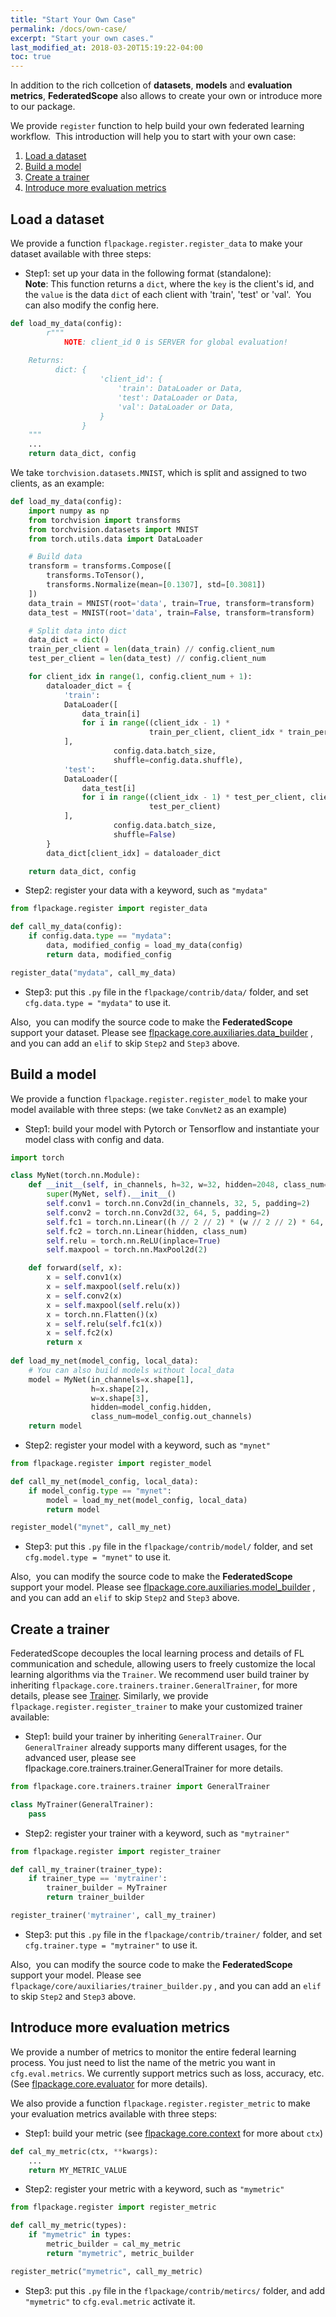 ```yaml
---
title: "Start Your Own Case"
permalink: /docs/own-case/
excerpt: "Start your own cases."
last_modified_at: 2018-03-20T15:19:22-04:00
toc: true
---
```


In addition to the rich collcetion of **datasets**, **models** and **evaluation metrics**, **FederatedScope** also allows to create your own or introduce more to our package.

We provide `register` function to help build your own federated learning workflow.  This introduction will help you to start with your own case:

1. [Load a dataset](#data)
1. [Build a model](#model)
1. [Create a trainer](#trainer)
1. [Introduce more evaluation metrics](#metric)

<a name="SmCQW"></a>
## Load a dataset

We provide a function `flpackage.register.register_data` to make your dataset available with three steps:

-  Step1: set up your data in the following format (standalone):<br />**Note**: This function returns a `dict`, where the `key` is the client's id, and the `value` is the data `dict` of each client with 'train', 'test' or 'val'.  You can also modify the config here. 
```python
def load_my_data(config):
		r"""
    		NOTE: client_id 0 is SERVER for global evaluation!
    
    Returns:
          dict: {
                    'client_id': {
                        'train': DataLoader or Data,
                        'test': DataLoader or Data,
                        'val': DataLoader or Data,
                    }
                }
    """
    ...
    return data_dict, config
```


We take `torchvision.datasets.MNIST`, which is split and assigned to two clients, as an example: 
```python
def load_my_data(config):
    import numpy as np
    from torchvision import transforms
    from torchvision.datasets import MNIST
    from torch.utils.data import DataLoader

    # Build data
    transform = transforms.Compose([
        transforms.ToTensor(),
        transforms.Normalize(mean=[0.1307], std=[0.3081])
    ])
    data_train = MNIST(root='data', train=True, transform=transform)
    data_test = MNIST(root='data', train=False, transform=transform)

    # Split data into dict
    data_dict = dict()
    train_per_client = len(data_train) // config.client_num
    test_per_client = len(data_test) // config.client_num

    for client_idx in range(1, config.client_num + 1):
        dataloader_dict = {
            'train':
            DataLoader([
                data_train[i]
                for i in range((client_idx - 1) *
                               train_per_client, client_idx * train_per_client)
            ],
                       config.data.batch_size,
                       shuffle=config.data.shuffle),
            'test':
            DataLoader([
                data_test[i]
                for i in range((client_idx - 1) * test_per_client, client_idx *
                               test_per_client)
            ],
                       config.data.batch_size,
                       shuffle=False)
        }
        data_dict[client_idx] = dataloader_dict

    return data_dict, config
```
 

-  Step2: register your data with a keyword, such as `"mydata"` 
```python
from flpackage.register import register_data

def call_my_data(config):
    if config.data.type == "mydata":
        data, modified_config = load_my_data(config)
        return data, modified_config

register_data("mydata", call_my_data)
```
 

-  Step3: put this `.py` file in the `flpackage/contrib/data/` folder, and set `cfg.data.type = "mydata"` to use it. 

Also,  you can modify the source code to make the **FederatedScope** support your dataset. Please see [flpackage.core.auxiliaries.data_builder](flpackage/core/auxiliaries/data_builder.py) , and you can add an `elif` to skip `Step2` and `Step3` above.

<a name="AgRA6"></a>
## Build a model

We provide a function `flpackage.register.register_model` to make your model available with three steps: (we take `ConvNet2` as an example)

-  Step1: build your model with Pytorch or Tensorflow and instantiate your model class with config and data. 
```python
import torch

class MyNet(torch.nn.Module):
    def __init__(self, in_channels, h=32, w=32, hidden=2048, class_num=10, use_bn=True):
        super(MyNet, self).__init__()
        self.conv1 = torch.nn.Conv2d(in_channels, 32, 5, padding=2)
        self.conv2 = torch.nn.Conv2d(32, 64, 5, padding=2)
        self.fc1 = torch.nn.Linear((h // 2 // 2) * (w // 2 // 2) * 64, hidden)
        self.fc2 = torch.nn.Linear(hidden, class_num)
        self.relu = torch.nn.ReLU(inplace=True)
        self.maxpool = torch.nn.MaxPool2d(2)

    def forward(self, x):
        x = self.conv1(x)
        x = self.maxpool(self.relu(x))
        x = self.conv2(x)
        x = self.maxpool(self.relu(x))
        x = torch.nn.Flatten()(x)
        x = self.relu(self.fc1(x))
        x = self.fc2(x)
        return x
      
def load_my_net(model_config, local_data):
  	# You can also build models without local_data
    model = MyNet(in_channels=x.shape[1],
                  h=x.shape[2],
                  w=x.shape[3],
                  hidden=model_config.hidden,
                  class_num=model_config.out_channels)
    return model
```
 

-  Step2: register your model with a keyword, such as `"mynet"` 
```python
from flpackage.register import register_model

def call_my_net(model_config, local_data):
    if model_config.type == "mynet":
        model = load_my_net(model_config, local_data)
        return model

register_model("mynet", call_my_net)
```
 

-  Step3: put this `.py` file in the `flpackage/contrib/model/` folder, and set `cfg.model.type = "mynet"` to use it. 

Also,  you can modify the source code to make the **FederatedScope** support your model. Please see [flpackage.core.auxiliaries.model_builder](/flpackage/core/auxiliaries/model_builder.py) , and you can add an `elif` to skip `Step2` and `Step3` above.

<a name="l3cbN"></a>
## Create a trainer

FederatedScope decouples the local learning process and details of FL communication and schedule, allowing users to freely customize the local learning algorithms via the `Trainer`. We recommend user build trainer by inheriting `flpackage.core.trainers.trainer.GeneralTrainer`, for more details, please see [Trainer](xxxxxx). Similarly, we provide `flpackage.register.register_trainer` to make your customized trainer available:

-  Step1: build your trainer by inheriting `GeneralTrainer`. Our `GeneralTrainer` already supports many different usages, for the advanced user, please see flpackage.core.trainers.trainer.GeneralTrainer for more details. 
```python
from flpackage.core.trainers.trainer import GeneralTrainer

class MyTrainer(GeneralTrainer):
    pass
```
 

-  Step2: register your trainer with a keyword, such as `"mytrainer"` 
```python
from flpackage.register import register_trainer

def call_my_trainer(trainer_type):
    if trainer_type == 'mytrainer':
        trainer_builder = MyTrainer
        return trainer_builder

register_trainer('mytrainer', call_my_trainer)
```
 

-  Step3: put this `.py` file in the `flpackage/contrib/trainer/` folder, and set `cfg.trainer.type = "mytrainer"` to use it. 

Also,  you can modify the source code to make the **FederatedScope** support your model. Please see `flpackage/core/auxiliaries/trainer_builder.py` , and you can add an `elif` to skip `Step2` and `Step3` above.

<a name="Z43Cb"></a>
## Introduce more evaluation metrics

We provide a number of metrics to monitor the entire federal learning process. You just need to list the name of the metric you want in `cfg.eval.metrics`. We currently support metrics such as loss, accuracy, etc. (See [flpackage.core.evaluator](flpackage/core/evaluator.py) for more details).

We also provide a function `flpackage.register.register_metric` to make your evaluation metrics available with three steps:

-  Step1: build your metric (see [flpackage.core.context](flpackage/core/context.py) for more about `ctx`) 
```python
def cal_my_metric(ctx, **kwargs):
  	...
    return MY_METRIC_VALUE
```
 

-  Step2: register your metric with a keyword, such as `"mymetric"` 
```python
from flpackage.register import register_metric

def call_my_metric(types):
    if "mymetric" in types:
        metric_builder = cal_my_metric
        return "mymetric", metric_builder

register_metric("mymetric", call_my_metric)
```
 

-  Step3: put this `.py` file in the `flpackage/contrib/metircs/` folder, and add `"mymetric"` to `cfg.eval.metric` activate it. 
